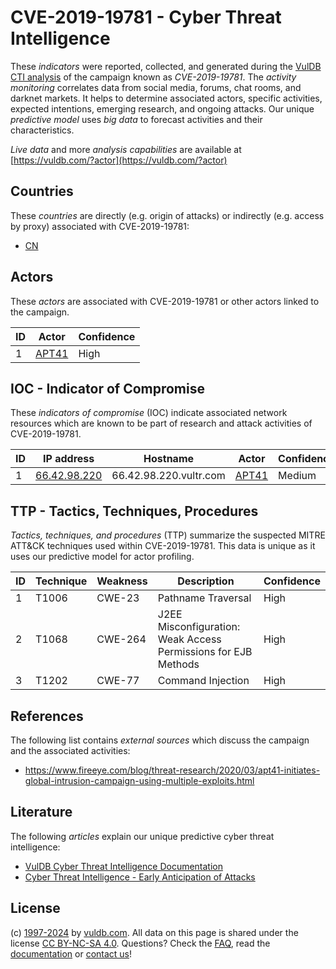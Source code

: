# CVE-2019-19781 - Cyber Threat Intelligence

These _indicators_ were reported, collected, and generated during the [VulDB CTI analysis](https://vuldb.com/?kb.cti) of the campaign known as _CVE-2019-19781_. The _activity monitoring_ correlates data from social media, forums, chat rooms, and darknet markets. It helps to determine associated actors, specific activities, expected intentions, emerging research, and ongoing attacks. Our unique _predictive model_ uses _big data_ to forecast activities and their characteristics.

_Live data_ and more _analysis capabilities_ are available at [https://vuldb.com/?actor](https://vuldb.com/?actor)

## Countries

These _countries_ are directly (e.g. origin of attacks) or indirectly (e.g. access by proxy) associated with CVE-2019-19781:

* [CN](https://vuldb.com/?country.cn)

## Actors

These _actors_ are associated with CVE-2019-19781 or other actors linked to the campaign.

ID | Actor | Confidence
-- | ----- | ----------
1 | [APT41](https://vuldb.com/?actor.apt41) | High

## IOC - Indicator of Compromise

These _indicators of compromise_ (IOC) indicate associated network resources which are known to be part of research and attack activities of CVE-2019-19781.

ID | IP address | Hostname | Actor | Confidence
-- | ---------- | -------- | ----- | ----------
1 | [66.42.98.220](https://vuldb.com/?ip.66.42.98.220) | 66.42.98.220.vultr.com | [APT41](https://vuldb.com/?actor.apt41) | Medium

## TTP - Tactics, Techniques, Procedures

_Tactics, techniques, and procedures_ (TTP) summarize the suspected MITRE ATT&CK techniques used within CVE-2019-19781. This data is unique as it uses our predictive model for actor profiling.

ID | Technique | Weakness | Description | Confidence
-- | --------- | -------- | ----------- | ----------
1 | T1006 | CWE-23 | Pathname Traversal | High
2 | T1068 | CWE-264 | J2EE Misconfiguration: Weak Access Permissions for EJB Methods | High
3 | T1202 | CWE-77 | Command Injection | High

## References

The following list contains _external sources_ which discuss the campaign and the associated activities:

* https://www.fireeye.com/blog/threat-research/2020/03/apt41-initiates-global-intrusion-campaign-using-multiple-exploits.html

## Literature

The following _articles_ explain our unique predictive cyber threat intelligence:

* [VulDB Cyber Threat Intelligence Documentation](https://vuldb.com/?kb.cti)
* [Cyber Threat Intelligence - Early Anticipation of Attacks](https://www.scip.ch/en/?labs.20201022)

## License

(c) [1997-2024](https://vuldb.com/?kb.changelog) by [vuldb.com](https://vuldb.com/?kb.about). All data on this page is shared under the license [CC BY-NC-SA 4.0](https://creativecommons.org/licenses/by-nc-sa/4.0/). Questions? Check the [FAQ](https://vuldb.com/?kb.faq), read the [documentation](https://vuldb.com/?kb) or [contact us](https://vuldb.com/?contact)!
